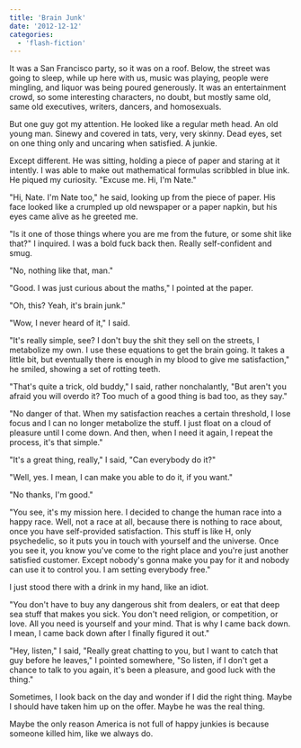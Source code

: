 ```yaml
---
title: 'Brain Junk'
date: '2012-12-12'
categories:
  - 'flash-fiction'
---
```


It was a San Francisco party, so it was on a roof. Below, the street was going
to sleep, while up here with us, music was playing, people were mingling, and
liquor was being poured generously. It was an entertainment crowd, so some
interesting characters, no doubt, but mostly same old, same old executives,
writers, dancers, and homosexuals.

<!-- truncate -->

But one guy got my attention. He looked like a regular meth head. An old young
man. Sinewy and covered in tats, very, very skinny. Dead eyes, set on one thing
only and uncaring when satisfied. A junkie.

Except different. He was sitting, holding a piece of paper and staring at it
intently. I was able to make out mathematical formulas scribbled in blue ink. He
piqued my curiosity. "Excuse me. Hi, I'm Nate."

"Hi, Nate. I'm Nate too," he said, looking up from the piece of paper. His face
looked like a crumpled up old newspaper or a paper napkin, but his eyes came
alive as he greeted me.

"Is it one of those things where you are me from the future, or some shit like
that?" I inquired. I was a bold fuck back then. Really self-confident and smug.

"No, nothing like that, man."

"Good. I was just curious about the maths," I pointed at the paper.

"Oh, this? Yeah, it's brain junk."

"Wow, I never heard of it," I said.

"It's really simple, see? I don't buy the shit they sell on the streets, I
metabolize my own. I use these equations to get the brain going. It takes a
little bit, but eventually there is enough in my blood to give me satisfaction,"
he smiled, showing a set of rotting teeth.

"That's quite a trick, old buddy," I said, rather nonchalantly, "But aren't you
afraid you will overdo it? Too much of a good thing is bad too, as they say."

"No danger of that. When my satisfaction reaches a certain threshold, I lose
focus and I can no longer metabolize the stuff. I just float on a cloud of
pleasure until I come down. And then, when I need it again, I repeat the
process, it's that simple."

"It's a great thing, really," I said, "Can everybody do it?"

"Well, yes. I mean, I can make you able to do it, if you want."

"No thanks, I'm good."

"You see, it's my mission here. I decided to change the human race into a happy
race. Well, not a race at all, because there is nothing to race about, once you
have self-provided satisfaction. This stuff is like H, only psychedelic, so it
puts you in touch with yourself and the universe. Once you see it, you know
you've come to the right place and you're just another satisfied customer.
Except nobody's gonna make you pay for it and nobody can use it to control you.
I am setting everybody free."

I just stood there with a drink in my hand, like an idiot.

"You don't have to buy any dangerous shit from dealers, or eat that deep sea
stuff that makes you sick. You don't need religion, or competition, or love. All
you need is yourself and your mind. That is why I came back down. I mean, I came
back down after I finally figured it out."

"Hey, listen," I said, "Really great chatting to you, but I want to catch that
guy before he leaves," I pointed somewhere, "So listen, if I don't get a chance
to talk to you again, it's been a pleasure, and good luck with the thing."

Sometimes, I look back on the day and wonder if I did the right thing. Maybe I
should have taken him up on the offer. Maybe he was the real thing.

Maybe the only reason America is not full of happy junkies is because someone
killed him, like we always do.
